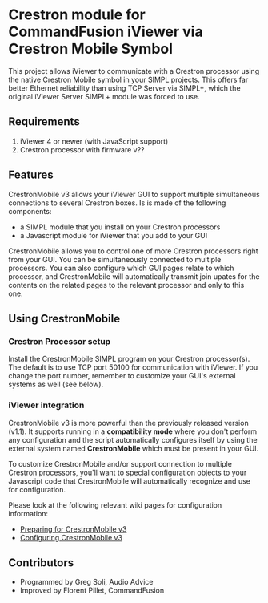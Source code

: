 # Crestron module for CommandFusion iViewer via Crestron Mobile Symbol

This project allows iViewer to communicate with a Crestron processor using the native Crestron Mobile symbol in your SIMPL projects.
This offers far better Ethernet reliability than using TCP Server via SIMPL+, which the original iViewer Server SIMPL+ module was forced to use.

## Requirements

1. iViewer 4 or newer (with JavaScript support)
2. Crestron processor with firmware v??

## Features

CrestronMobile v3 allows your iViewer GUI to support multiple simultaneous connections to several Crestron boxes.
Is is made of the following components:

* a SIMPL module that you install on your Crestron processors
* a Javascript module for iViewer that you add to your GUI

CrestronMobile allows you to control one of more Crestron processors right from your GUI. You can be simultaneously
connected to multiple processors. You can also configure which GUI pages relate to which processor, and CrestronMobile
will automatically transmit join upates for the contents on the related pages to the relevant processor and only to
this one.

## Using CrestronMobile

### Crestron Processor setup

Install the CrestronMobile SIMPL program on your Crestron processor(s). The default is to use TCP port 50100 for communication with iViewer.
If you change the port number, remember to customize your GUI's external systems as well (see below).

### iViewer integration

CrestronMobile v3 is more powerful than the previously released version (v1.1). It supports running in a **compatibility mode** where
you don't perform any configuration and the script automatically configures itself by using the external system named __CrestronMobile__
which must be present in your GUI.

To customize CrestronMobile and/or support connection to multiple Crestron processors, you'll want to special configuration objects
to your Javascript code that CrestronMobile will automatically recognize and use for configuration.

Please look at the following relevant wiki pages for configuration information:

* [Preparing for CrestronMobile v3](https://github.com/CommandFusion/CrestronMobile/wiki/Preparing-for-CrestronMobile)
* [Configuring CrestronMobile v3](https://github.com/CommandFusion/CrestronMobile/wiki/Configuring-CrestronMobile-v3)


## Contributors

* Programmed by Greg Soli, Audio Advice
* Improved by Florent Pillet, CommandFusion
